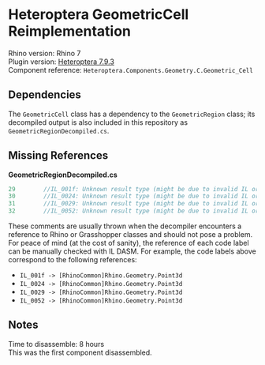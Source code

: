 # Heteroptera GeometricCell Reimplementation

Rhino version: Rhino 7  
Plugin version: [Heteroptera 7.9.3](https://www.food4rhino.com/en/app/heteroptera)  
Component reference: ```Heteroptera.Components.Geometry.C.Geometric_Cell```

## Dependencies  

The ```GeometricCell``` class has a dependency to the ```GeometricRegion``` class; its decompiled output is also included in this repository as ```GeometricRegionDecompiled.cs```.

## Missing References

**GeometricRegionDecompiled.cs**
```C#
29        //IL_001f: Unknown result type (might be due to invalid IL or missing references)
30        //IL_0024: Unknown result type (might be due to invalid IL or missing references)
31        //IL_0029: Unknown result type (might be due to invalid IL or missing references)
32        //IL_0052: Unknown result type (might be due to invalid IL or missing references)
```

These comments are usually thrown when the decompiler encounters a reference to Rhino or Grasshopper classes and should not pose a problem. For peace of mind (at the cost of sanity), the reference of each code label can be manually checked with IL DASM. For example, the code labels above correspond to the following references:  
- ```IL_001f -> [RhinoCommon]Rhino.Geometry.Point3d```  
- ```IL_0024 -> [RhinoCommon]Rhino.Geometry.Point3d```  
- ```IL_0029 -> [RhinoCommon]Rhino.Geometry.Point3d```  
- ```IL_0052 -> [RhinoCommon]Rhino.Geometry.Point3d```  

## Notes

Time to disassemble: 8 hours  
This was the first component disassembled.